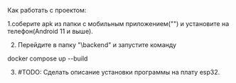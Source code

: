 Как работать с проектом:

1.соберите apk из папки с мобильным приложением("\") и установите на телефон(Android 11 и выше).

2. Перейдите в папку "\backend" и запустите команду

docker compose up --build

3. #TODO: Сделать описание установки программы на плату esp32.

